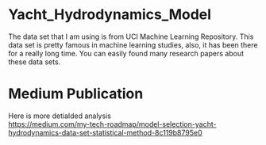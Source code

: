 # Yacht_Hydrodynamics_Model
The data set that I am using is from UCI Machine Learning Repository. This data set is pretty famous in machine learning studies, also, it has been there for a really long time. You can easily found many research papers about these data sets. 

# Medium Publication
Here is more detialded analysis <br />
https://medium.com/my-tech-roadmap/model-selection-yacht-hydrodynamics-data-set-statistical-method-8c119b8795e0
